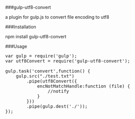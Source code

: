 ###gulp-utf8-convert

a plugin for gulp.js to convert file encoding to utf8

###Installation

npm install gulp-utf8-convert

###Usage

<pre>
var gulp = require('gulp');
var utf8Convert = require('gulp-utf8-convert');

gulp.task('convert',function() {
    gulp.src("./test.txt")
        .pipe(utf8Convert({
            encNotMatchHandle:function (file) {
                //notify
            }
        }))
        .pipe(gulp.dest('./'));
});
</pre>

